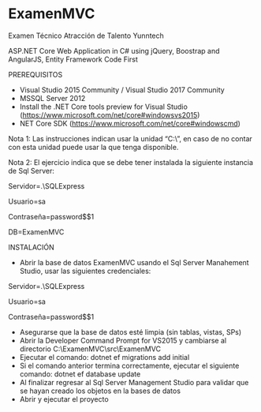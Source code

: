 # ExamenMVC
Examen Técnico Atracción de Talento Yunntech

ASP.NET Core Web Application in C# using jQuery, Boostrap and AngularJS, Entity Framework Code First

PREREQUISITOS 
- Visual Studio 2015 Community / Visual Studio 2017 Community
- MSSQL Server 2012
- Install the .NET Core tools preview for Visual Studio (https://www.microsoft.com/net/core#windowsvs2015)
- NET Core SDK (https://www.microsoft.com/net/core#windowscmd)

Nota 1: Las instrucciones indican usar la unidad “C:\”, en caso de no contar con esta unidad puede usar la que tenga disponible.

Nota 2: El ejercicio indica que se debe tener instalada la siguiente instancia de Sql Server: 

Servidor=.\SQLExpress 

Usuario=sa

Contraseña=password$$1

DB=ExamenMVC 

INSTALACIÓN 
- Abrir la base de datos ExamenMVC usando el Sql Server Manahement Studio, usar las siguientes credenciales: 

Servidor=.\SQLExpress 

Usuario=sa 

Contraseña=password$$1
- Asegurarse que la base de datos esté limpia (sin tablas, vistas, SPs)
- Abrir la Developer Command Prompt for VS2015 y cambiarse al directorio C:\ExamenMVC\src\ExamenMVC
- Ejecutar el comando:  dotnet ef migrations add initial
- Si el comando anterior termina correctamente, ejecutar el siguiente comando: dotnet ef database update
- Al finalizar regresar al Sql Server Management Studio para validar que se hayan creado los objetos en la bases de datos
- Abrir y ejecutar el proyecto
